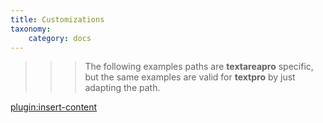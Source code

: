 ```yaml
---
title: Customizations
taxonomy:
    category: docs
---
```


>>> The following examples paths are **textareapro** specific, but the same examples are valid for **textpro** by just adapting the path.

[plugin:insert-content](/_partials/elements/customizations?textareapro)
